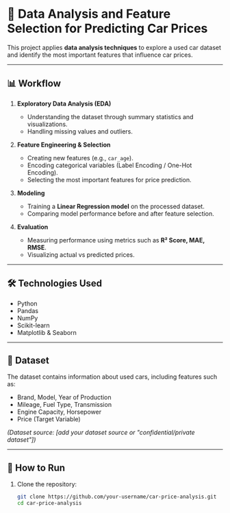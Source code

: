 # 🚗 Data Analysis and Feature Selection for Predicting Car Prices

This project applies **data analysis techniques** to explore a used car dataset and identify the most important features that influence car prices.  

---

## 📊 Workflow

1. **Exploratory Data Analysis (EDA)**  
   - Understanding the dataset through summary statistics and visualizations.  
   - Handling missing values and outliers.  

2. **Feature Engineering & Selection**  
   - Creating new features (e.g., `car_age`).  
   - Encoding categorical variables (Label Encoding / One-Hot Encoding).  
   - Selecting the most important features for price prediction.  

3. **Modeling**  
   - Training a **Linear Regression model** on the processed dataset.  
   - Comparing model performance before and after feature selection.  

4. **Evaluation**  
   - Measuring performance using metrics such as **R² Score, MAE, RMSE**.  
   - Visualizing actual vs predicted prices.  

---

## 🛠️ Technologies Used

- Python  
- Pandas  
- NumPy  
- Scikit-learn  
- Matplotlib & Seaborn  

---

## 📂 Dataset

The dataset contains information about used cars, including features such as:  
- Brand, Model, Year of Production  
- Mileage, Fuel Type, Transmission  
- Engine Capacity, Horsepower  
- Price (Target Variable)  

*(Dataset source: [add your dataset source or "confidential/private dataset"])*  

---

## 🚀 How to Run

1. Clone the repository:  
   ```bash
   git clone https://github.com/your-username/car-price-analysis.git
   cd car-price-analysis
